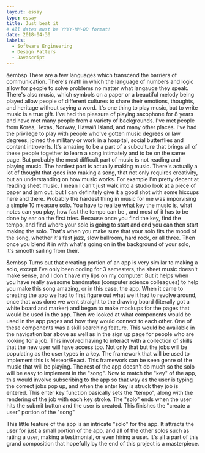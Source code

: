 ```yaml
---
layout: essay
type: essay
title: Just beat it
# All dates must be YYYY-MM-DD format!
date: 2018-04-30
labels:
  - Software Engineering
  - Design Patters
  - Javascript
---
```




<p>
&embsp There are a few languages which transcend the barriers of communication. There's math in which the language of numbers and logic allow for people to solve problems no matter what langauge they speak. There's also music, which symbols on a paper or a beautiful melody being played allow people of different cultures to share their emotions, thoughts, and heritage without saying a word. It's one thing to play music, but to write music is a true gift. I've had the pleasure of playing saxophone for 8 years and have met many people from a variety of backgrounds. I've met people from Korea, Texas, Norway, Hawai'i Island, and many other places. I've had the privilege to play with people who've gotten music degrees or law degrees, joined the military or work in a hospital, social butterflies and content introverts. It's amazing to be a part of a subculture that brings all of these people together to learn a song intimately and to be on the same page. But probably the most difficult part of music is not reading and playing music. The hardest part is actually making music. There's actually a lot of thought that goes into making a song, that not only requires creativity, but an understanding on how music works. For example I'm pretty decent at reading sheet music. I mean I can't just walk into a studio look at a piece of paper and jam out, but I can definitely give it a good shot with some hiccups here and there. Probably the hardest thing in music for me was imporvising a simple 10 measure solo. You have to realize what key the music is, what notes can you play, how fast the tempo can be , and most of it has to be done by ear on the first tries. Because once you find the key, find the tempo, and find where your solo is going to start and end you can then start making the solo. That's when you make sure that your solo fits the mood of the song, whether it's fast jazz, slow ballroom, hard rock, or all three. Then once you blend it in with what's going on in the background of your solo, it's smooth sailing from their.
</p>

<p>
&embsp Turns out that creating portion of an app is very similar to making a solo, except I've only been coding for 3 semesters, the sheet music doesn't make sense, and I don't have my lips on my computer. But it helps when you have really awesome bandmates (computer science colleagues) to help you make this song amazing, or in this case, the app. When it came to creating the app we had to first figure out what we it had to revolve around, once that was done we went straight to the drawing board (literally got a white board and marker) and began to make mockups for the pages that would be used in the app. Then we looked at what components would be used in the app pages and how they would connect to each other. One of these components was a skill searching feature. This would be available in the navigation bar above as well as in the sign up page for people who are looking for a job. This involved having to interact with a collection of skills that the new user will have access too. Not only that but the jobs will be populating as the user types in a key. The framework that will be used to implement this is Meteor/React. This framework can be seen genre of the music that will be playing. The rest of the app doesn't do much so the solo will be easy to implement in the "song". Now to match the "key" of the app, this would involve subscribing to the app so that way as the user is typing the correct jobs pop up, and when the enter key is struck they job is entered. This enter key function basically sets the "tempo", along with the rendering of the job with each key stroke. The "solo" ends when the user hits the submit button and the user is created. This finishes the "create a user" portion of the "song"   
</p>

<p>
This little feature of the app is an intricate "solo" for the app. It attracts the user for just a small portion of the app, and all of the other solos such as rating a user, making a testimonial, or even hiring a user. It's all a part of this grand composition that hopefully by the end of this project is a masterpiece.  
</p>
